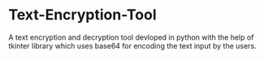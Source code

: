 # Text-Encryption-Tool
A text encryption and decryption tool devloped in python with the help of tkinter library which uses base64 for encoding the text input by the users.
